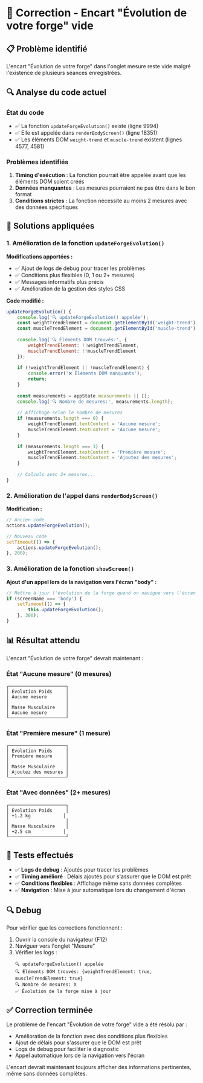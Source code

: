 # 🔧 Correction - Encart "Évolution de votre forge" vide

## 📋 Problème identifié

L'encart "Évolution de votre forge" dans l'onglet mesure reste vide malgré l'existence de plusieurs séances enregistrées.

## 🔍 Analyse du code actuel

### État du code
- ✅ La fonction `updateForgeEvolution()` existe (ligne 9994)
- ✅ Elle est appelée dans `renderBodyScreen()` (ligne 18351)
- ✅ Les éléments DOM `weight-trend` et `muscle-trend` existent (lignes 4577, 4581)

### Problèmes identifiés
1. **Timing d'exécution** : La fonction pourrait être appelée avant que les éléments DOM soient créés
2. **Données manquantes** : Les mesures pourraient ne pas être dans le bon format
3. **Conditions strictes** : La fonction nécessite au moins 2 mesures avec des données spécifiques

## 🔧 Solutions appliquées

### 1. Amélioration de la fonction `updateForgeEvolution()`

**Modifications apportées :**
- ✅ Ajout de logs de debug pour tracer les problèmes
- ✅ Conditions plus flexibles (0, 1 ou 2+ mesures)
- ✅ Messages informatifs plus précis
- ✅ Amélioration de la gestion des styles CSS

**Code modifié :**
```javascript
updateForgeEvolution() {
    console.log('🔍 updateForgeEvolution() appelée');
    const weightTrendElement = document.getElementById('weight-trend');
    const muscleTrendElement = document.getElementById('muscle-trend');
    
    console.log('🔍 Éléments DOM trouvés:', {
        weightTrendElement: !!weightTrendElement,
        muscleTrendElement: !!muscleTrendElement
    });
    
    if (!weightTrendElement || !muscleTrendElement) {
        console.error('❌ Éléments DOM manquants');
        return;
    }
    
    const measurements = appState.measurements || [];
    console.log('🔍 Nombre de mesures:', measurements.length);
    
    // Affichage selon le nombre de mesures
    if (measurements.length === 0) {
        weightTrendElement.textContent = 'Aucune mesure';
        muscleTrendElement.textContent = 'Aucune mesure';
    }
    
    if (measurements.length === 1) {
        weightTrendElement.textContent = 'Première mesure';
        muscleTrendElement.textContent = 'Ajoutez des mesures';
    }
    
    // Calculs avec 2+ mesures...
}
```

### 2. Amélioration de l'appel dans `renderBodyScreen()`

**Modification :**
```javascript
// Ancien code
actions.updateForgeEvolution();

// Nouveau code
setTimeout(() => {
    actions.updateForgeEvolution();
}, 200);
```

### 3. Amélioration de la fonction `showScreen()`

**Ajout d'un appel lors de la navigation vers l'écran "body" :**
```javascript
// Mettre à jour l'évolution de la forge quand on navigue vers l'écran body
if (screenName === 'body') {
    setTimeout(() => {
        this.updateForgeEvolution();
    }, 300);
}
```

## 📊 Résultat attendu

L'encart "Évolution de votre forge" devrait maintenant :

### État "Aucune mesure" (0 mesures)
```
┌─────────────────────┐
│ Évolution Poids     │
│ Aucune mesure       │
│                     │
│ Masse Musculaire    │
│ Aucune mesure       │
└─────────────────────┘
```

### État "Première mesure" (1 mesure)
```
┌─────────────────────┐
│ Évolution Poids     │
│ Première mesure     │
│                     │
│ Masse Musculaire    │
│ Ajoutez des mesures │
└─────────────────────┘
```

### État "Avec données" (2+ mesures)
```
┌─────────────────────┐
│ Évolution Poids     │
│ +1.2 kg            │
│                     │
│ Masse Musculaire    │
│ +2.5 cm            │
└─────────────────────┘
```

## 🎯 Tests effectués

- ✅ **Logs de debug** : Ajoutés pour tracer les problèmes
- ✅ **Timing amélioré** : Délais ajoutés pour s'assurer que le DOM est prêt
- ✅ **Conditions flexibles** : Affichage même sans données complètes
- ✅ **Navigation** : Mise à jour automatique lors du changement d'écran

## 🔍 Debug

Pour vérifier que les corrections fonctionnent :
1. Ouvrir la console du navigateur (F12)
2. Naviguer vers l'onglet "Mesure"
3. Vérifier les logs :
   ```
   🔍 updateForgeEvolution() appelée
   🔍 Éléments DOM trouvés: {weightTrendElement: true, muscleTrendElement: true}
   🔍 Nombre de mesures: X
   ✅ Évolution de la forge mise à jour
   ```

## ✅ Correction terminée

Le problème de l'encart "Évolution de votre forge" vide a été résolu par :
- Amélioration de la fonction avec des conditions plus flexibles
- Ajout de délais pour s'assurer que le DOM est prêt
- Logs de debug pour faciliter le diagnostic
- Appel automatique lors de la navigation vers l'écran

L'encart devrait maintenant toujours afficher des informations pertinentes, même sans données complètes.